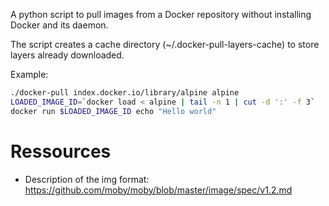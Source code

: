 A python script to pull images from a Docker repository without installing Docker and its daemon.

The script creates a cache directory (~/.docker-pull-layers-cache) to store layers already downloaded.

Example:
```bash
./docker-pull index.docker.io/library/alpine alpine
LOADED_IMAGE_ID=`docker load < alpine | tail -n 1 | cut -d ':' -f 3`
docker run $LOADED_IMAGE_ID echo "Hello world"
```

# Ressources
* Description of the img format: https://github.com/moby/moby/blob/master/image/spec/v1.2.md
